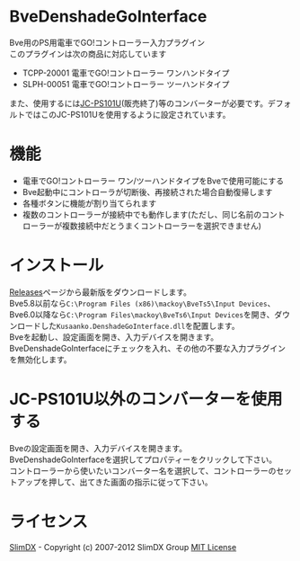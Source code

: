 # BveDenshadeGoInterface
Bve用のPS用電車でGO!コントローラー入力プラグイン  
このプラグインは次の商品に対応しています

* TCPP-20001 電車でGO!コントローラー ワンハンドタイプ
* SLPH-00051 電車でGO!コントローラー ツーハンドタイプ

また、使用するには[JC-PS101U](https://www.elecom.co.jp/products/JC-PS101USV.html)(販売終了)等のコンバーターが必要です。デフォルトではこのJC-PS101Uを使用するように設定されています。  
# 機能
* 電車でGO!コントローラー ワン/ツーハンドタイプをBveで使用可能にする
* Bve起動中にコントローラが切断後、再接続された場合自動復帰します
* 各種ボタンに機能が割り当てられます
* 複数のコントローラーが接続中でも動作します(ただし、同じ名前のコントローラーが複数接続中だとうまくコントローラーを選択できません)
# インストール
[Releases](https://github.com/kusaanko/BveDenshadeGoInterface/releases)ページから最新版をダウンロードします。  
Bve5.8以前なら`C:\Program Files (x86)\mackoy\BveTs5\Input Devices`、Bve6.0以降なら`C:\Program Files\mackoy\BveTs6\Input Devices`を開き、ダウンロードした`Kusaanko.DenshadeGoInterface.dll`を配置します。  
Bveを起動し、設定画面を開き、入力デバイスを開きます。  
BveDenshadeGoInterfaceにチェックを入れ、その他の不要な入力プラグインを無効化します。
# JC-PS101U以外のコンバーターを使用する
Bveの設定画面を開き、入力デバイスを開きます。  
BveDenshadeGoInterfaceを選択してプロパティーをクリックして下さい。  
コントローラーから使いたいコンバーター名を選択して、コントローラーのセットアップを押して、出てきた画面の指示に従って下さい。
# ライセンス
[SlimDX](https://github.com/SlimDX/slimdx) - Copyright (c) 2007-2012 SlimDX Group [MIT License](https://github.com/SlimDX/slimdx/blob/master/License.txt)